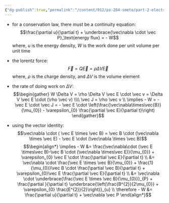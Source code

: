 ```yaml
---
{"dg-publish":true,"permalink":"/content/012/px-284-smeto/part-2-electromagnetic-theory/p-em-waves/px-284-p2-energy-in-em-fields/","noteIcon":"1","created":"2025-02-17T10:36:15.302+00:00","updated":"2025-02-23T13:25:29.515+00:00"}
---
```


- for a conservation law, there must be a continuity equation:
$$\frac{\partial u}{\partial t} + \underbrace{\vec\nabla \cdot \vec P}_\text{energy flux} = - W$$
	where, $u$ is the energy density,  $W$ is the work done per unit volume per unit time

- the lorentz force:
$$\vec F = Q \vec E = \rho \Delta V \vec E$$
	where, $\rho$ is the charge density, and $\Delta V$ is the volume element

- the rate of doing work on $\Delta V:$
$$\begin{gather}
W \Delta V = \rho \Delta V \vec E \cdot \vec v = \Delta V \vec E \cdot (\rho \vec v) \\\\
\vec J = \rho \vec v \\
\implies - W = - \vec E \cdot \vec J = - \vec E \cdot \left(\frac{\vec\nabla\times\vec{B}}{\mu_{0}} - \varepsilon_{0} \frac{\partial \vec E}{\partial t}\right)
\end{gather}$$

- using the vector identity:
$$\vec\nabla \cdot ( \vec E \times \vec B) = \vec B \cdot (\vec\nabla \times \vec E) - \vec E \cdot (\vec\nabla \times \vec B)$$
$$\begin{align*}
\implies - W &= \frac{\vec\nabla\cdot (\vec E \times\vec B)-\vec B \cdot (\vec\nabla \times\vec E)}{\mu_{0}} + \varepsilon_{0} \vec E \cdot \frac{\partial \vec E}{\partial t} \\
&= \vec\nabla \cdot \frac{\vec E \times \vec B}{\mu_{0}} + \frac{1}{\mu_{0}}\vec B \cdot \frac{\partial \vec B}{\partial t} + \varepsilon_{0}\vec E \frac{\partial \vec E}{\partial t} \\
&= \vec\nabla \cdot \underbrace{\frac{\vec E \times \vec B}{\mu_{0}}}_{P} + \frac{\partial }{\partial t} \underbrace{\left(\frac{B^{2}}{2\mu_{0}} + \varepsilon_{0} \frac{E^{2}}{2}\right)}_{u} \\
\therefore - W &= \frac{\partial u}{\partial t} + \vec\nabla \vec P
\end{align*}$$
